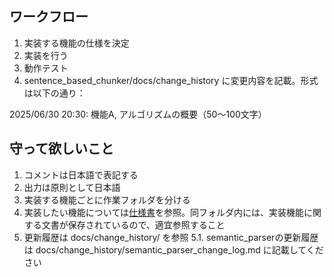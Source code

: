 ## ワークフロー

1. 実装する機能の仕様を決定
2. 実装を行う
3. 動作テスト
4. sentence_based_chunker/docs/change_history に変更内容を記載。形式は以下の通り：

2025/06/30 20:30: 機能A, アルゴリズムの概要（50〜100文字）

## 守って欲しいこと

1. コメントは日本語で表記する
2. 出力は原則として日本語
3. 実装する機能ごとに作業フォルダを分ける
4. 実装したい機能については[仕様書](./docs/仕様書.md)を参照。同フォルダ内には、実装機能に関する文書が保存されているので、適宜参照すること
5. 更新履歴は docs/change_history/ を参照
    5.1. semantic_parserの更新履歴は docs/change_history/semantic_parser_change_log.md に記載してください